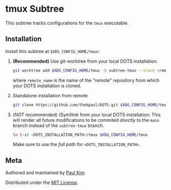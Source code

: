 tmux Subtree
===

This subtree tracks configurations for the `tmux` executable.

## Installation

Install this subtree at `$XDG_CONFIG_HOME/tmux`:

1. **(Recommended)** Use git-worktree from your local DOTS installation:
   ```sh
   git worktree add $XDG_CONFIG_HOME/tmux -b subtree-tmux --track <remote_name>/subtree-tmux
   ```
   where `remote_name` is the name of the "remote" repository from which your
   DOTS installation is cloned.

2. Standalone installation from remote
   ```sh
   git clone https://github.com/thekpaul/DOTS.git $XDG_CONFIG_HOME/tmux -b subtree-tmux
   ```

3. (_NOT_ recommended) (Sym)link from your local DOTS installation:
   This will render all future modifications to be commited _directly_ to the
   `main` branch instead of the `subtree-tmux` branch.
   ```sh
   ln (-s) <DOTS_INSTALLATION_PATH>/tmux $XDG_CONFIG_HOME/tmux
   ```
   Make sure to use the _full path_ for `<DOTS_INSTALLATION_PATH>`.

## Meta

Authored and maintained by [Paul Kim](https://thekpaul.dev).

Distributed under the [MIT License][license].

[license]: ./LICENSE.md
